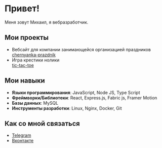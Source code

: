 #  Привет! 

Меня зовут Михаил, я вебразработчик.

##  Мои проекты
-  Вебсайт для компании занимающейся организацией праздников  
 [chernyanka-prazdnik](https://chernyanka-prazdnik.ru)
- Игра крестики нолики  
  [tic-tac-toe](http://horhe-delvega.ru/)

##  Мои навыки

- **Языки программирования**:  JavaScript, Node JS, Type Script
- **Фреймворки/Библиотеки**: React, Express.js, Fabric js, Framer Motion 
- **Базы данных**: MySQL
- **Инструменты разработки**: Linux, Nginx, Docker, Git

##  Как со мной связаться

- [Telegram](https://t.me/Mik_Shcherbakov)
- [Вконтакте](https://vk.com/mikhail.scherbakov)
